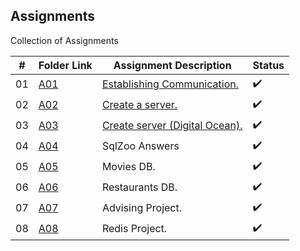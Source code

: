 ## Assignments
Collection of Assignments


|      #      | Folder Link  | Assignment Description         | Status             |
| :---------: | ------------ | ------------------------------ | ------------------ |
| 01 | [A01](https://docs.google.com/spreadsheets/d/1n1uf3ECitwr9EZwOSsWEhkWfyLMJYezI99-lfbGYo8U/edit#gid=0) | [Establishing Communication.](https://docs.google.com/spreadsheets/d/1n1uf3ECitwr9EZwOSsWEhkWfyLMJYezI99-lfbGYo8U/edit#gid=0) |:heavy_check_mark:|
| 02 | [A02](http://192.81.216.230) | [Create a server.](http://192.81.216.230)|:heavy_check_mark:|
| 03 | [A03](http://192.81.216.230) | [Create server (Digital Ocean).](http://192.81.216.230)|:heavy_check_mark:|
| 04 | [A04](./A04)  | SqlZoo Answers  |:heavy_check_mark:|
| 05| [A05](./A05)  | Movies DB.     |:heavy_check_mark:|
| 06 | [A06](./A06)  | Restaurants DB. |:heavy_check_mark:|
| 07 | [A07](./A07)  | Advising Project.|:heavy_check_mark:|
| 08 | [A08](./A08)  | Redis Project. |:heavy_check_mark:|

